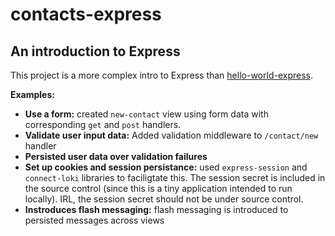 # contacts-express
## An introduction to Express

This project is a more complex intro to Express than [hello-world-express](https://github.com/mchantosa/hello-world-express).

**Examples:**
* **Use a form:** created `new-contact` view using form data with corresponding `get` and `post` handlers.
* **Validate user input data:** Added validation middleware to `/contact/new` handler
* **Persisted user data over validation failures**
* **Set up cookies and session persistance:** used `express-session` and `connect-loki` libraries to faciligtate this. The session secret is included in the source control (since this is a tiny application intended to run locally). IRL, the session secret should not be under source control.
* **Instroduces flash messaging:** flash messaging is introduced to persisted messages across views
